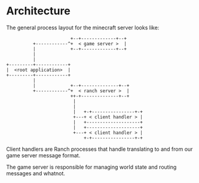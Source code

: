 # Architecture

The general process layout for the minecraft server looks like:

```
                        +--+-------------+--+
          +------------^+  < game server >  |
          |             +--+-------------+--+
          |
          |
+---------+------------+
|  <root application>  |
+---------+------------+
          |
          |             +--+--------------+--+
          +------------^+  < ranch server >  |
                        ++-+--------------+--+
                         |
                         |
                         |   +-+----------------+-+
                         +---+ < client handler > |
                         |   +--------------------+
                         |   +--------------------+
                         +---+ < client handler > |
                             +-+----------------+-+

```

Client handlers are Ranch processes that handle translating to and from our game server message format.

The game server is responsible for managing world state and routing messages and whatnot.
